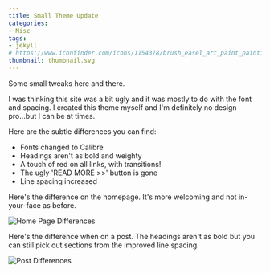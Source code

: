 ```yaml
---
title: Small Theme Update
categories:
- Misc
tags:
- jekyll
# https://www.iconfinder.com/icons/1154378/brush_easel_art_paint_painting_icon
thumbnail: thumbnail.svg
---
```


Some small tweaks here and there.

<!-- more -->

I was thinking this site was a bit ugly and it was mostly to do with the font and spacing. I created this theme myself and I'm definitely no design pro...but I can be at times.

Here are the subtle differences you can find:

* Fonts changed to Calibre
* Headings aren't as bold and weighty
* A touch of red on all links, with transitions!
* The ugly 'READ MORE >>' button is gone
* Line spacing increased

Here's the difference on the homepage. It's more welcoming and not in-your-face as before.

![Home Page Differences](/homepage.gif)

Here's the difference when on a post. The headings aren't as bold but you can still pick out sections from the improved line spacing.

![Post Differences](/post.gif)
